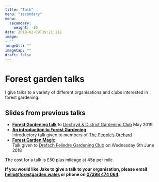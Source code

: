 ```yaml
---
title: "Talk"
menu: "secondary"
menu: 
  secondary:
    weight: -10
date: 2018-02-09T19:21:11Z
image: 
- ""
imageAlt: ""
imageCap: ""
draft: false
---
```


# Forest garden talks

I give talks to a variety of different organisations and clubs interested in forest gardening.

## Slides from previous talks

* **[Forest Gardening talk](/talks/ldgc/#1)** to [Llechryd & District Gardening Club](https://www.facebook.com/LlechrydDGC/) May 2019
* **[An introduction to Forest Gardening](/talks/intro/#1)**  
  Introductory talk given to members of [The People’s Orchard](http://www.stdogmaelsabbey.org.uk/peoplesorchard)
* **[Forest Garden Magic](/talks/magic/#1)**  
  Talk given to [Drefach Felindre Gardening Club](http://www.drefachfelindregardeningclub.co.uk) on Wednesday 6th June 2018

The cost for a talk is £50 plus mileage at 45p per mile.

**If you would like Jake to give a talk to your organisation, please email [hello@forestgarden.wales](mailto:hello@forestgarden.wales) or phone on [07398&nbsp;474&nbsp;064](tel:+447398474064).**
